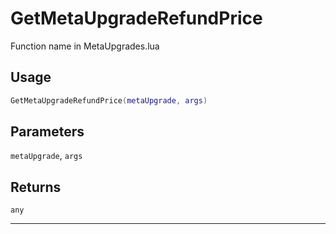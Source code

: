 # GetMetaUpgradeRefundPrice
Function name in MetaUpgrades.lua
## Usage
```lua
GetMetaUpgradeRefundPrice(metaUpgrade, args)
```
## Parameters
`metaUpgrade`, `args`
## Returns
`any`

---